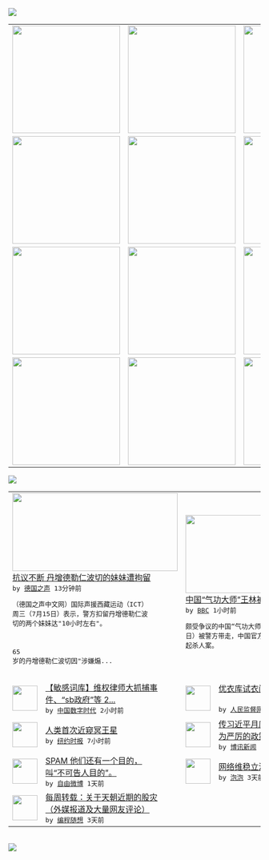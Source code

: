 

<a href="https://github.com/greatfire/z/raw/master/FreeBrowser.apk"><img src="https://raw.githubusercontent.com/greatfire/wiki/master/x/header.png" /></a><table><tr><td width="262" align="center" valign="center"><a href="https://github.com/greatfire/wiki/wiki/nyt" title="纽约时报中文网 国际纵览"><img src="https://raw.githubusercontent.com/greatfire/wiki/master/x/nyt_flag.png" width="215"/></a></td><td width="262" align="center" valign="center"><a href="https://github.com/greatfire/wiki/wiki/dw" title=""><img src="https://raw.githubusercontent.com/greatfire/wiki/master/x/dw_flag.png" width="215"/></a></td><td width="262" align="center" valign="center"><a href="https://github.com/greatfire/wiki/wiki/rmjd" title=""><img src="https://raw.githubusercontent.com/greatfire/wiki/master/x/rmjd_flag.png" width="215"/></a></td></tr><tr><td width="262" align="center" valign="center"><a href="https://github.com/paopaonetizen/website" title="泡泡 - 未经审查的互联网信息"><img src="https://raw.githubusercontent.com/greatfire/wiki/master/x/pp_flag.png" width="215"/></a></td><td width="262" align="center" valign="center"><a href="https://github.com/getlantern/mirror" title="以及自由微博和GreatFire.org官方中文论坛"><img src="https://raw.githubusercontent.com/greatfire/wiki/master/x/lantern_flag.png" width="215"/></a></td><td width="262" align="center" valign="center"><a href="https://github.com/cdtmirrors/m/" title=""><img src="https://raw.githubusercontent.com/greatfire/wiki/master/x/cdt_flag.png" width="215"/></a></td></tr><tr><td width="262" align="center" valign="center"><a href="https://github.com/program-think/blog" title="编程随想的博客"><img src="https://raw.githubusercontent.com/greatfire/wiki/master/x/pt_flag.png" width="215"/></a></td><td width="262" align="center" valign="center"><a href="https://github.com/greatfire/wiki/wiki/bbc" title=""><img src="https://raw.githubusercontent.com/greatfire/wiki/master/x/bbc_flag.png" width="215"/></a></td><td width="262" align="center" valign="center"><a href="https://github.com/freeweibo/s" title="自由微博 - 匿名和不受屏蔽的新浪微博搜索"><img src="https://raw.githubusercontent.com/greatfire/wiki/master/x/fw_flag.png" width="215"/></a></td></tr><tr><td width="262" align="center" valign="center"><a href="https://github.com/greatfire/wiki/wiki/google" title=""><img src="https://raw.githubusercontent.com/greatfire/wiki/master/x/google_flag.png" width="215"/></a></td><td width="262" align="center" valign="center"><a href="https://github.com/bxnews/boxun" title=""><img src="https://raw.githubusercontent.com/greatfire/wiki/master/x/bx_flag.png" width="215"/></a></td><td width="262" align="center" valign="center"><a href="https://github.com/greatfire/wiki/wiki/open-source" title="欢迎访问GreatFire.org开发者项目网站"><img src="https://raw.githubusercontent.com/greatfire/wiki/master/x/open-source_flag.png" width="215"/></a></td></tr></table><img src="https://raw.githubusercontent.com/greatfire/wiki/master/x/newsfeed text.png" /><table cols="4"><tr><td colspan="2" width="380"><a href="http://dw.com/p/1FzxT?maca=chi-GK-text-greatfire-all-chinese-15625-xml-mrss"><img src="http://www.dw.com/image/0,,18581766_302,00.jpg" width="330" height="156"/></a></br><a href="http://dw.com/p/1FzxT?maca=chi-GK-text-greatfire-all-chinese-15625-xml-mrss">抗议不断 丹增德勒仁波切的妹妹遭拘留</a></br><kbd> by <a href="http://dw.de">德国之声</a> 13分钟前 </kbd></br><pre>（德国之声中文网）国际声援西藏运动（ICT）<br/>周三（7月15日）表示，警方扣留丹增德勒仁波<br/>切的两个妹妹达"10小时左右"。

65<br/>岁的丹增德勒仁波切因"涉嫌煽...</pre></td><td colspan="2" width="380"><a href="http://www.bbc.com/zhongwen/simp/china/2015/07/150716_china_wanglin_arrest"><img src="http://a.files.bbci.co.uk/worldservice/live/assets/images/2015/07/16/150716112714_wanglin_144x81_xinhua_nocredit.jpg" width="330" height="156"/></a></br><a href="http://www.bbc.com/zhongwen/simp/china/2015/07/150716_china_wanglin_arrest">中国“气功大师”王林被警方带走 或涉命案</a></br><kbd> by <a href="http://www.bbc.co.uk/zhongwen/simp">BBC</a> 1小时前 </kbd></br><pre>颇受争议的中国“气功大师”王林周四（7月16<br/>日）被警方带走，中国官方媒体说，王林或涉及一<br/>起杀人案。</pre></td></tr><tr><td><img src="http://chinadigitaltimes.net/chinese/files/2015/07/CJnnvcLUcAAv9mb.jpg" width="50" height="50"/></td><td width="280"><a href="http://feedproxy.google.com/~r/chinadigitaltimes/wJyZ/~3/Sx6F9jFP1a4/">【敏感词库】维权律师大抓捕事<br/>件、“sb政府”等 2...</a></br><kbd> by <a href="http://chinadigitaltimes.net/chinese/">中国数字时代</a> 2小时前 </kbd></td><td><img src="https://raw.githubusercontent.com/greatfire/wiki/master/x/rmjd_logo.png" width="50" height="50"/></td><td width="280"><a href="http://www.rmjdw.com//shehuijilu/20150716/15131.html">优衣库试衣间不雅视频网络疯传<br/> </a></br><kbd> by <a href="http://www.rmjdw.com/">人民监督网</a> 3小时前 </kbd></td></tr><tr><td><img src="https://raw.githubusercontent.com/greatfire/wiki/master/x/nyt_logo.png" width="50" height="50"/></td><td width="280"><a href="http://d14ef9yfs077is.cloudfront.net/science/20150716/c16pluto/">人类首次近窥冥王星</a></br><kbd> by <a href="http://m.cn.nytimes.com/">纽约时报</a> 7小时前 </kbd></td><td><img src="https://raw.githubusercontent.com/greatfire/wiki/master/x/bx_logo.png" width="50" height="50"/></td><td width="280"><a href="http://www.boxun.com/news/gb/china/2015/07/201507161339.shtml">传习近平月底前去西藏，实施更<br/>为严厉的政策请看博讯热...</a></br><kbd> by <a href="http://www.boxun.com">博讯新闻</a> 1天前 </kbd></td></tr><tr><td><img src="https://raw.githubusercontent.com/greatfire/wiki/master/x/fw_logo.png" width="50" height="50"/></td><td width="280"><a href="https://freeweibo.com/weibo/3864989364303259">SPAM 他们还有一个目的，<br/>叫“不可告人目的”。</a></br><kbd> by <a href="https://freeweibo.com/">自由微博</a> 1天前 </kbd></td><td><img src="http://pao-pao.net/sites/pao-pao.net/files/styles/base_adaptive/public/6523513689_baeec3c53c_z_0.jpg?itok=NM8cQ_d1" width="50" height="50"/></td><td width="280"><a href="https://pao-pao.net/article/593">网络维稳立法强制</a></br><kbd> by <a href="https://pao-pao.net">泡泡</a> 3天前 </kbd></td></tr><tr><td><img src="http://lh3.googleusercontent.com/xmlGsu_rJGM9g-urNBa_pdOJFQQCns0hhRmPBkR1LbfWEcW1oBurA2nI1FmJYJWjGlEGh7iW1n5gk8hhHWIoHsg-Hg7SkW9La6udOrl3MJY9xCtNFZuONpdVcZkPE8N5oGtehiccXw" width="50" height="50"/></td><td width="280"><a href="http://feedproxy.google.com/~r/programthink/~3/K7zWvVt9bH0/weekly-share-89.html">每周转载：关于天朝近期的股灾<br/>（外媒报道及大量网友评论）</a></br><kbd> by <a href="http://program-think.blogspot.com">编程随想</a> 3天前 </kbd></td></table></br><a href="https://github.com/greatfire/z/raw/master/FreeBrowser.apk"><img src="https://raw.githubusercontent.com/greatfire/wiki/master/x/download app.png" /></a>